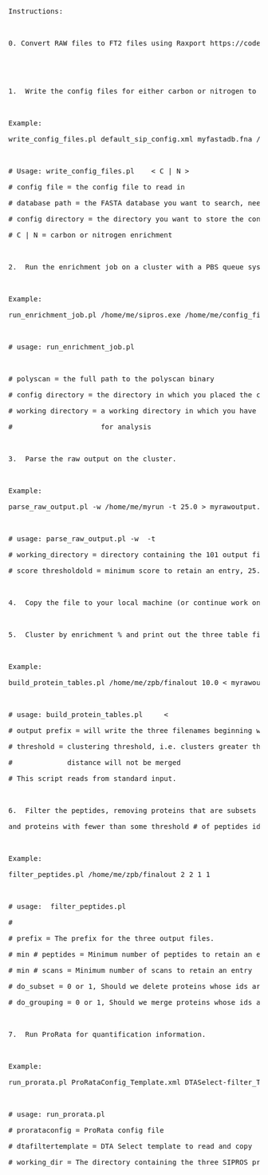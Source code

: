 <pre>
Instructions:<br>
<br>
0. Convert RAW files to FT2 files using Raxport https://code.google.com/p/raxport<br>
<br>
<br>
1.  Write the config files for either carbon or nitrogen to a directory.<br>
<br>
Example:<br>
write_config_files.pl default_sip_config.xml myfastadb.fna /home/me/config_files/ C<br>
<br>
# Usage: write_config_files.pl <config file> <database path> <config directory> < C | N ><br>
# config file = the config file to read in<br>
# database path = the FASTA database you want to search, needed to write into the config file<br>
# config directory = the directory you want to store the config files in<br>
# C | N = carbon or nitrogen enrichment<br>
<br>
2.  Run the enrichment job on a cluster with a PBS queue system.<br>
<br>
Example:<br>
run_enrichment_job.pl /home/me/sipros.exe /home/me/config_files /home/me/myrun/<br>
<br>
# usage: run_enrichment_job.pl <sipros> <config directory> <working directory><br>
<br>
# polyscan = the full path to the polyscan binary<br>
# config directory = the directory in which you placed the config files<br>
# working directory = a working directory in which you have placed your FT2 files<br>
#                     for analysis<br>
<br>
3.  Parse the raw output on the cluster.<br>
<br>
Example:<br>
parse_raw_output.pl -w /home/me/myrun -t 25.0 > myrawoutput.txt<br>
<br>
# usage: parse_raw_output.pl -w <working_directory> -t <score thresholdold><br>
# working_directory = directory containing the 101 output files<br>
# score thresholdold = minimum score to retain an entry, 25.0 is the default<br>
<br>
4.  Copy the file to your local machine (or continue work on the cluster, up to you).<br>
<br>
5.  Cluster by enrichment % and print out the three table files.<br>
<br>
Example:<br>
build_protein_tables.pl /home/me/zpb/finalout 10.0 < myrawoutput.txt<br>
<br>
# usage: build_protein_tables.pl <output prefix> <threshold>   <   <input_file><br>
# output prefix = will write the three filenames beginning with this prefix<br>
# threshold = clustering threshold, i.e. clusters greater than this<br>
#             distance will not be merged<br>
# This script reads from standard input.<br>
<br>
6.  Filter the peptides, removing proteins that are subsets of other proteins<br>
and proteins with fewer than some threshold # of peptides identified.<br>
<br>
Example:<br>
filter_peptides.pl /home/me/zpb/finalout 2 2 1 1<br>
<br>
# usage:  filter_peptides.pl <prefix> <min # peptides> <min # scans> <do_subset> <do_grouping><br>
#<br>
# prefix = The prefix for the three output files.<br>
# min # peptides = Minimum number of peptides to retain an entry.<br>
# min # scans = Minimum number of scans to retain an entry<br>
# do_subset = 0 or 1, Should we delete proteins whose ids are subset of another?<br>
# do_grouping = 0 or 1, Should we merge proteins whose ids are identical?<br>
<br>
7.  Run ProRata for quantification information.<br>
<br>
Example:<br>
run_prorata.pl ProRataConfig_Template.xml DTASelect-filter_Template.txt /home/me/quant<br>
<br>
# usage: run_prorata.pl <prorataconfig> <dtafiltertemplate> <working_dir><br>
# prorataconfig = ProRata config file<br>
# dtafiltertemplate = DTA Select template to read and copy<br>
# working_dir = The directory containing the three SIPROS protein table files.<br>
<br>
</pre>